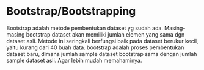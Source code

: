 # Bootstrap/Bootstrapping

Bootstrap adalah metode pembentukan dataset yg sudah ada. Masing-masing bootstrap dataset akan memiliki jumlah elemen yang sama dgn dataset asli. Metode ini seringkali berfungsi baik pada dataset berukur kecil, yaitu kurang dari 40 buah data. bootstrap adalah proses pembentukan dataset baru, dimana jumlah sample dataset bootstrap sama dengan jumlah sample dataset asli. Agar lebih mudah memahaminya.